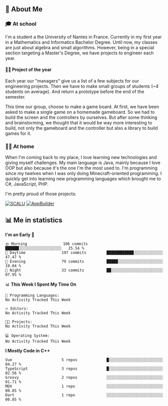 ## 👀 About Me

### 🎓 At school

I'm a student a the University of Nantes in France. Currently in my first year in a Mathematics and Informatics Bachelor Degree. Until now, my classes are just about algebra and small algorithms. However, being in a special section targeting a Master's Degree, we have projects to engineer each year. 

#### 🔧🔬 Project of the year

Each year our "managers" give us a list of a few subjects for our engineering projects. Then we have to make small groups of students (~4 students on average). And return a prototype before the end of the semester.

This time our group, choose to make a game board. At first, we have been asked to make a single game on a homemade gameboard. So we had to build the screen and the controllers by ourselves. 
But after some thinking and brainstorming, we thought that it would be way more interesting to build, not only the gameboard and the controller but also a library to build games for it.

### 👨‍💻 At home

When I'm coming back to my place, I love learning new technologies and giving myself challenges. My main language is Java, mainly because I love OOP but also because it's the one I'm the most used to. I'm programming since my twelves when I was only doing Minecraft-oriented programming.  I quickly get into learning new programming languages which brought me to C#, JavaScript, PHP. 

I'm pretty proud of those projects:

[![SCALU](https://github-readme-stats.vercel.app/api/pin?username=renardfute&repo=SCALU)](https://github.com/renardfute/scalu)
[![AppBuilder](https://github-readme-stats.vercel.app/api/pin?username=pulsedev2&repo=AppBuilder)](https://github.com/pulsedev2/AppBuilder)

## 📊 Me in statistics
<!--START_SECTION:waka-->
**I'm an Early 🐤** 

```text
🌞 Morning                106 commits         ██████░░░░░░░░░░░░░░░░░░░   25.54 % 
🌆 Daytime                197 commits         ████████████░░░░░░░░░░░░░   47.47 % 
🌃 Evening                79 commits          █████░░░░░░░░░░░░░░░░░░░░   19.04 % 
🌙 Night                  33 commits          ██░░░░░░░░░░░░░░░░░░░░░░░   07.95 % 
```


📊 **This Week I Spent My Time On** 

```text
💬 Programming Languages: 
No Activity Tracked This Week

🔥 Editors: 
No Activity Tracked This Week

🐱‍💻 Projects: 
No Activity Tracked This Week

💻 Operating System: 
No Activity Tracked This Week
```

**I Mostly Code in C++** 

```text
Vue                      5 repos             █░░░░░░░░░░░░░░░░░░░░░░░░   04.27 % 
TypeScript               3 repos             █░░░░░░░░░░░░░░░░░░░░░░░░   02.56 % 
Groovy                   2 repos             ░░░░░░░░░░░░░░░░░░░░░░░░░   01.71 % 
MDX                      1 repo              ░░░░░░░░░░░░░░░░░░░░░░░░░   00.85 % 
Dart                     1 repo              ░░░░░░░░░░░░░░░░░░░░░░░░░   00.85 % 
```




<!--END_SECTION:waka-->

